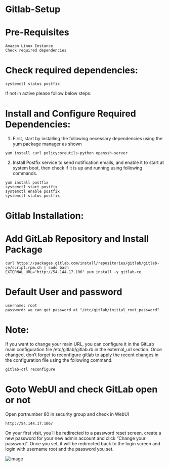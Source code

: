 # Gitlab-Setup

# Pre-Requisites
    Amazon Linux Instance
    Check required dependencies
# Check required dependencies:
    systemctl status postfix
  If not in active please follow below steps:
  # Install and Configure Required Dependencies:
  1. First, start by installing the following necessary dependencies using the yum package manager as shown
  
    yum install curl policycoreutils-python openssh-server 
  2. Install Postfix service to send notification emails, and enable it to start at system boot, then check if it is up and running using following commands.
    
    yum install postfix
    systemctl start postfix
    systemctl enable postfix
    systemctl status postfix
# Gitlab Installation:
  # Add GitLab Repository and Install Package
    curl https://packages.gitlab.com/install/repositories/gitlab/gitlab-ce/script.rpm.sh | sudo bash
    EXTERNAL_URL="http://54.144.17.106" yum install -y gitlab-ce
# Default User and password
    username: root
    password: we can get password at "/etc/gitlab/initial_root_password"
# Note: 
  If you want to change your main URL, you can configure it in the GitLab main configuration file /etc/gitlab/gitlab.rb in the external_url section. Once changed, don’t  forget to reconfigure gitlab to apply the recent changes in the configuration file using the following command.
  
    gitlab-ctl reconfigure
# Goto WebUI and check GitLab open or not
  Open portnumber 80 in security group and check in WebUI
    
    http://54.144.17.106/
  On your first visit, you’ll be redirected to a password reset screen, create a new password for your new admin account and click “Change your password”. Once you set, it will be redirected back to the login screen and login with username root and the password you set.
  
  ![image](https://user-images.githubusercontent.com/58024415/104082926-31286100-5260-11eb-9bad-7a4f1528734a.png)

